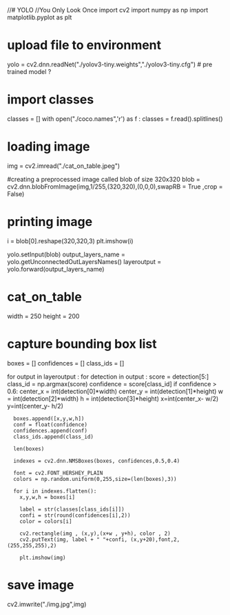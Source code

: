//# YOLO
//You Only Look Once
import cv2
import numpy as np
import matplotlib.pyplot as plt

# upload file to environment
yolo = cv2.dnn.readNet("./yolov3-tiny.weights","./yolov3-tiny.cfg") # pre trained model ?

# import classes
classes = []
with open("./coco.names",'r') as f :
  classes = f.read().splitlines()

# loading image
img = cv2.imread("./cat_on_table.jpeg")

#creating a preprocessed image called blob of size 320x320 
blob = cv2.dnn.blobFromImage(img,1/255,(320,320),(0,0,0),swapRB = True ,crop = False)

# printing image
i = blob[0].reshape(320,320,3) 
plt.imshow(i)

yolo.setInput(blob)
output_layers_name = yolo.getUnconnectedOutLayersNames()
layeroutput = yolo.forward(output_layers_name)

# cat_on_table 
width = 250
height = 200

# capture bounding box list
boxes = []
confidences = []
class_ids = []

for output in layeroutput :
  for detection in output :
    score = detection[5:]
    class_id = np.argmax(score)
    confidence = score[class_id]
    if confidence > 0.6:
      center_x = int(detection[0]*width)
      center_y = int(detection[1]*height)
      w = int(detection[2]*width)
      h = int(detection[3]*height)
      x=int(center_x- w/2)
      y=int(center_y- h/2)

      boxes.append([x,y,w,h])
      conf = float(confidence)
      confidences.append(conf)
      class_ids.append(class_id)
      
      len(boxes)

      indexes = cv2.dnn.NMSBoxes(boxes, confidences,0.5,0.4)

      font = cv2.FONT_HERSHEY_PLAIN
      colors = np.random.uniform(0,255,size=(len(boxes),3))

      for i in indexes.flatten():
        x,y,w,h = boxes[i]

        label = str(classes[class_ids[i]])
        confi = str(round(confidences[i],2))
        color = colors[i]

        cv2.rectangle(img , (x,y),(x+w , y+h), color , 2)
        cv2.putText(img, label + " "+confi, (x,y+20),font,2,(255,255,255),2)

        plt.imshow(img)
        
# save image
cv2.imwrite("./img.jpg",img)
